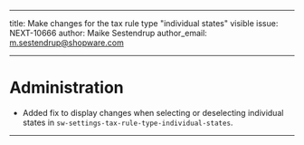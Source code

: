 ---
title:          Make changes for the tax rule type "individual states" visible
issue:          NEXT-10666
author:         Maike Sestendrup
author_email:   m.sestendrup@shopware.com
___
# Administration
*  Added fix to display changes when selecting or deselecting individual states in `sw-settings-tax-rule-type-individual-states`.
___

